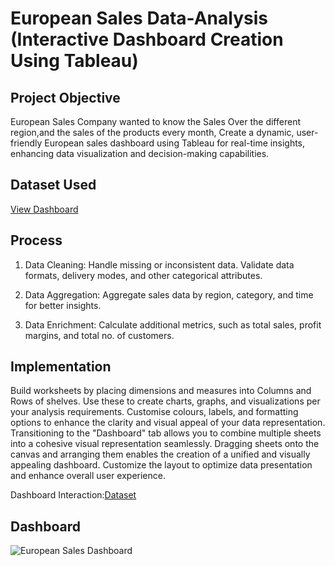 # European Sales Data-Analysis (Interactive Dashboard Creation Using Tableau)

## Project Objective
European Sales Company wanted to know the Sales Over the different region,and the sales of the products every month, Create a dynamic, user-friendly European sales dashboard using Tableau for real-time insights, enhancing data visualization and decision-making capabilities.

## Dataset Used
<a href= "https://github.com/ashwinipurohith15/European-Sales-Dataset/blob/main/Sample%20-%20EU%20Superstore%20combined.xls">View Dashboard</a>

## Process
1.	Data Cleaning:
  Handle missing or inconsistent data.
  Validate data formats, delivery modes, and other categorical attributes.

2. Data Aggregation:
  Aggregate sales data by region, category, and time for better insights.

3.	Data Enrichment:
  Calculate additional metrics, such as total sales, profit margins, and total no. of customers.

## Implementation
Build worksheets by placing dimensions and measures into Columns and Rows of shelves. Use these to create charts, graphs, and visualizations per your analysis requirements. Customise colours, labels, and formatting options to enhance the clarity and visual appeal of your data representation.
Transitioning to the "Dashboard" tab allows you to combine multiple sheets into a cohesive visual representation seamlessly. Dragging sheets onto the canvas and arranging them enables the creation of a unified and visually appealing dashboard. Customize the layout to optimize data presentation and enhance overall user experience.

Dashboard Interaction:<a href= "https://github.com/ashwinipurohith15/European-Sales-Dataset/blob/main/European%20Sales%20Dashboard.png">Dataset<a>

## Dashboard

![European Sales Dashboard](https://github.com/user-attachments/assets/1c5d533b-f9c1-4e86-9015-d21687d5c464)




